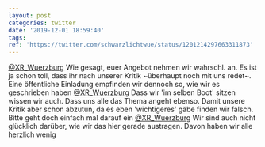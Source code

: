 ```yaml
---
layout: post
categories: twitter
date: '2019-12-01 18:59:40'
tags: 
ref: 'https://twitter.com/schwarzlichtwue/status/1201214297663311873'
---
```

[@XR_Wuerzburg](https://twitter.com/XR_Wuerzburg) Wie gesagt, euer Angebot nehmen wir wahrschl. an. Es ist ja schon toll, dass ihr nach unserer Kritik ~überhaupt noch mit uns redet~. Eine öffentliche Einladung empfinden wir dennoch so, wie wir es geschrieben haben
[@XR_Wuerzburg](https://twitter.com/XR_Wuerzburg) Dass wir 'im selben Boot' sitzen wissen wir auch. Dass uns alle das Thema angeht ebenso. Damit unsere Kritik aber schon abzutun, da es eben 'wichtigeres' gäbe finden wir falsch. Bitte geht doch einfach mal darauf ein
[@XR_Wuerzburg](https://twitter.com/XR_Wuerzburg) Wir sind auch nicht glücklich darüber, wie wir das hier gerade austragen. Davon haben wir alle herzlich wenig